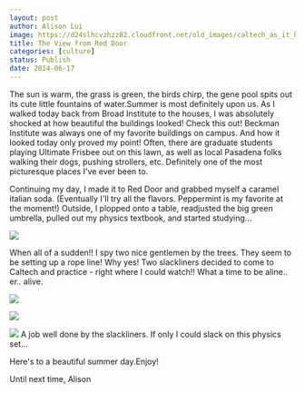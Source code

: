 ```yaml
---
layout: post
author: Alison Lui
image: https://d24slhcvzhzz82.cloudfront.net/old_images/caltech_as_it_happens/6a0105349b8251970b01a3fd1d1c25970b.jpg
title: The View from Red Door 
categories: [culture]
status: Publish
date: 2014-06-17
---
```


The sun is warm, the grass is green, the birds chirp, the gene pool spits out its cute little fountains of water.Summer is most definitely upon us. As I walked today back from Broad Institute to the houses, I was absolutely shocked at how beautiful the buildings looked! Check this out! Beckman Institute was always one of my favorite buildings on campus. And how it looked today only proved my point! Often, there are graduate students playing Ultimate Frisbee out on this lawn, as well as local Pasadena folks walking their dogs, pushing strollers, etc. Definitely one of the most picturesque places I've ever been to.

Continuing my day, I made it to Red Door and grabbed myself a caramel italian soda. (Eventually I'll try all the flavors. Peppermint is my favorite at the moment!) Outside, I plopped onto a table, readjusted the big green umbrella, pulled out my physics textbook, and started studying...


![](https://d24slhcvzhzz82.cloudfront.net/old_images/6a01a73da10b05970d01a511cca163970c-pi.jpg)

When all of a sudden!!
I spy two nice gentlemen by the trees. They seem to be setting up a rope line! Why yes! Two slackliners decided to come to Caltech and practice - right where I could watch!! What a time to be aline.. er.. alive.


![](https://d24slhcvzhzz82.cloudfront.net/old_images/caltech_as_it_happens/6a0105349b8251970b01a3fd1d1cf7970b.jpg)

![](https://d24slhcvzhzz82.cloudfront.net/old_images/caltech_as_it_happens/6a0105349b8251970b01a3fd1d1cfb970b.jpg)

![](https://d24slhcvzhzz82.cloudfront.net/old_images/caltech_as_it_happens/6a0105349b8251970b01a511cca20e970c.jpg)
A job well done by the slackliners. If only I could slack on this physics set...

Here's to a beautiful summer day.Enjoy!

Until next time,
Alison
